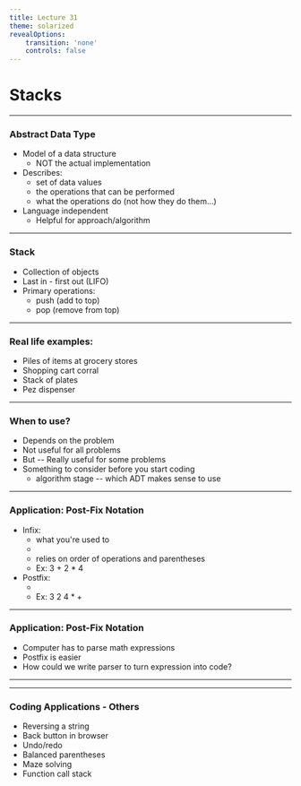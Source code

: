 ```yaml
---
title: Lecture 31
theme: solarized
revealOptions:
    transition: 'none'
    controls: false
---
```


# Stacks

---

### Abstract Data Type

* Model of a data structure 
    * NOT the actual implementation
* Describes:
    * set of data values
    * the operations that can be performed
    * what the operations do (not how they do them...)
* Language independent
    * Helpful for approach/algorithm

---

### Stack

* Collection of objects
* Last in - first out (LIFO)
* Primary operations:
    * push (add to top)
    * pop (remove from top)

---

### Real life examples:

* Piles of items at grocery stores
* Shopping cart corral
* Stack of plates
* Pez dispenser

---

### When to use?

* Depends on the problem
* Not useful for all problems
* But -- Really useful for some problems
* Something to consider before you start coding
    * algorithm stage -- which ADT makes sense to use

---

### Application:  Post-Fix Notation

* Infix:
    * what you're used to
    * <operand><operator><operand>
    * relies on order of operations and parentheses
    * Ex: 3 + 2 * 4
* Postfix:
    * <operator><operator><operand>
    * Ex: 3 2 4 * +

---

### Application:  Post-Fix Notation

* Computer has to parse math expressions
* Postfix is easier
* How could we write parser to turn expression into code?

---

---

### Coding Applications - Others

* Reversing a string
* Back button in browser
* Undo/redo
* Balanced parentheses
* Maze solving
* Function call stack


